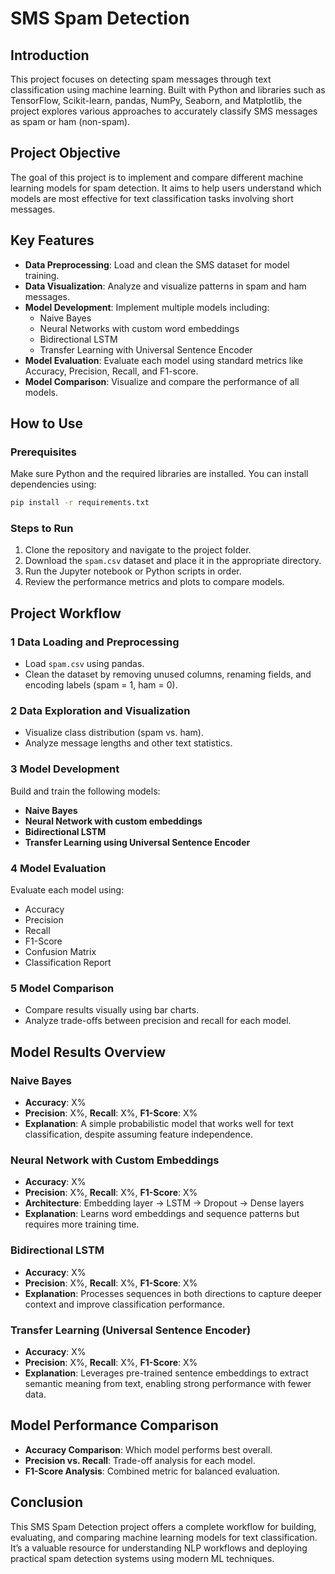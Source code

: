# SMS Spam Detection

## Introduction  
This project focuses on detecting spam messages through text classification using machine learning. Built with Python and libraries such as TensorFlow, Scikit-learn, pandas, NumPy, Seaborn, and Matplotlib, the project explores various approaches to accurately classify SMS messages as spam or ham (non-spam).

## Project Objective  
The goal of this project is to implement and compare different machine learning models for spam detection. It aims to help users understand which models are most effective for text classification tasks involving short messages.

## Key Features  
- **Data Preprocessing**: Load and clean the SMS dataset for model training.  
- **Data Visualization**: Analyze and visualize patterns in spam and ham messages.  
- **Model Development**: Implement multiple models including:
  - Naive Bayes  
  - Neural Networks with custom word embeddings  
  - Bidirectional LSTM  
  - Transfer Learning with Universal Sentence Encoder  
- **Model Evaluation**: Evaluate each model using standard metrics like Accuracy, Precision, Recall, and F1-score.  
- **Model Comparison**: Visualize and compare the performance of all models.

##  How to Use  

###  Prerequisites  
Make sure Python and the required libraries are installed. You can install dependencies using:

```bash
pip install -r requirements.txt
```

###  Steps to Run  
1. Clone the repository and navigate to the project folder.  
2. Download the `spam.csv` dataset and place it in the appropriate directory.  
3. Run the Jupyter notebook or Python scripts in order.  
4. Review the performance metrics and plots to compare models.

## Project Workflow  

### 1️ Data Loading and Preprocessing  
- Load `spam.csv` using pandas.  
- Clean the dataset by removing unused columns, renaming fields, and encoding labels (spam = 1, ham = 0).

### 2️ Data Exploration and Visualization  
- Visualize class distribution (spam vs. ham).  
- Analyze message lengths and other text statistics.

### 3️ Model Development  
Build and train the following models:
- **Naive Bayes**  
- **Neural Network with custom embeddings**  
- **Bidirectional LSTM**  
- **Transfer Learning using Universal Sentence Encoder**

### 4️ Model Evaluation  
Evaluate each model using:
- Accuracy  
- Precision  
- Recall  
- F1-Score  
- Confusion Matrix  
- Classification Report

### 5️ Model Comparison  
- Compare results visually using bar charts.  
- Analyze trade-offs between precision and recall for each model.

## Model Results Overview  

###  Naive Bayes  
- **Accuracy**: X%  
- **Precision**: X%, **Recall**: X%, **F1-Score**: X%  
- **Explanation**: A simple probabilistic model that works well for text classification, despite assuming feature independence.

###  Neural Network with Custom Embeddings  
- **Accuracy**: X%  
- **Precision**: X%, **Recall**: X%, **F1-Score**: X%  
- **Architecture**: Embedding layer → LSTM → Dropout → Dense layers  
- **Explanation**: Learns word embeddings and sequence patterns but requires more training time.

###  Bidirectional LSTM  
- **Accuracy**: X%  
- **Precision**: X%, **Recall**: X%, **F1-Score**: X%  
- **Explanation**: Processes sequences in both directions to capture deeper context and improve classification performance.

###  Transfer Learning (Universal Sentence Encoder)  
- **Accuracy**: X%  
- **Precision**: X%, **Recall**: X%, **F1-Score**: X%  
- **Explanation**: Leverages pre-trained sentence embeddings to extract semantic meaning from text, enabling strong performance with fewer data.

## Model Performance Comparison  
- **Accuracy Comparison**: Which model performs best overall.  
- **Precision vs. Recall**: Trade-off analysis for each model.  
- **F1-Score Analysis**: Combined metric for balanced evaluation.

## Conclusion  
This SMS Spam Detection project offers a complete workflow for building, evaluating, and comparing machine learning models for text classification. It’s a valuable resource for understanding NLP workflows and deploying practical spam detection systems using modern ML techniques.
